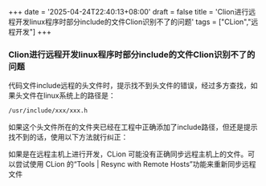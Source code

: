 +++
date = '2025-04-24T22:40:13+08:00'
draft = false
title = 'Clion进行远程开发linux程序时部分include的文件Clion识别不了的问题'
tags = ["CLion","远程开发"]
+++

### Clion进行远程开发linux程序时部分include的文件Clion识别不了的问题

代码文件include远程的头文件时，提示找不到头文件的错误，经过多方查找，如果头文件在linux系统上的路径是：

```bash
/usr/include/xxx/xxx.h
```

如果这个头文件所在的文件夹已经在工程中正确添加了include路径，但还是提示找不到的话，使用以下方法就行纠正：  

如果是在远程主机上进行开发，CLion 可能没有正确同步远程主机上的文件。可以尝试使用 CLion 的“Tools | Resync with Remote Hosts”功能来重新同步远程文件
